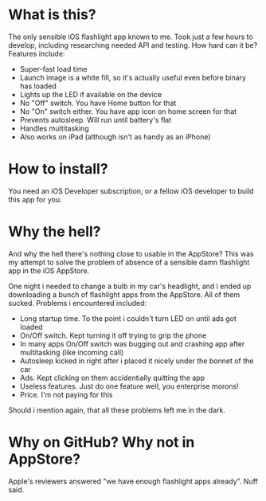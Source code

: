 # What is this?

The only sensible iOS flashlight app known to me. Took just a few hours to develop, including researching needed API and testing. How hard can it be? Features include:

* Super-fast load time
* Launch image is a white fill, so it's actually useful even before binary has loaded
* Lights up the LED if available on the device
* No "Off" switch. You have Home button for that
* No "On" switch either. You have app icon on home screen for that
* Prevents autosleep. Will run until battery's flat
* Handles multitasking
* Also works on iPad (although isn't as handy as an iPhone)

# How to install?

You need an iOS Developer subscription, or a fellow iOS developer to build this app for you.

# Why the hell?

And why the hell there's nothing close to usable in the AppStore? This was my attempt to solve the problem of absence of a sensible damn flashlight app in the iOS AppStore.

One night i needed to change a bulb in my car's headlight, and i ended up downloading a bunch of flashlight apps from the AppStore. All of them sucked. Problems i encountered included:

* Long startup time. To the point i couldn't turn LED on until ads got loaded
* On/Off switch. Kept turning it off trying to grip the phone
* In many apps On/Off switch was bugging out and crashing app after multitasking (like incoming call)
* Autosleep kicked in right after i placed it nicely under the bonnet of the car
* Ads. Kept clicking on them accidentially quitting the app
* Useless features. Just do one feature well, you enterprise morons!
* Price. I'm not paying for this

Should i mention again, that all these problems left me in the dark.

# Why on GitHub? Why not in AppStore?

Apple's reviewers answered "we have enough flashlight apps already". Nuff said.
